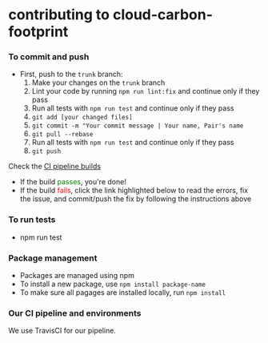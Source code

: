 # contributing to cloud-carbon-footprint

### To commit and push
* First, push to the `trunk` branch:
  1. Make your changes on the `trunk` branch
  2. Lint your code by running `npm run lint:fix` and continue only if they pass
  3. Run all tests with `npm run test` and continue only if they pass
  4. `git add [your changed files]`
  5. `git commit -m "Your commit message | Your name, Pair's name`
  6. `git pull --rebase`
  7. Run all tests with `npm run test` and continue only if they pass
  8. `git push`

Check the [CI pipeline builds](https://travis-ci.com/dtoakley/cloud-carbon-footprint)
* If the build <span style="color:green">passes</span>, you're done!
* If the build <span style="color:red">fails</span>, click the link highlighted below to read the errors, fix the issue, and commit/push the fix by following the instructions above

### To run tests
* npm run test

### Package management
* Packages are managed using npm
* To install a new package, use `npm install package-name`
* To make sure all pagages are installed locally, run `npm install`

### Our CI pipeline and environments
We use TravisCI for our pipeline.